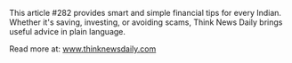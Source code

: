 This article #282 provides smart and simple financial tips for every Indian. Whether it's saving, investing, or avoiding scams, Think News Daily brings useful advice in plain language.

Read more at: www.thinknewsdaily.com